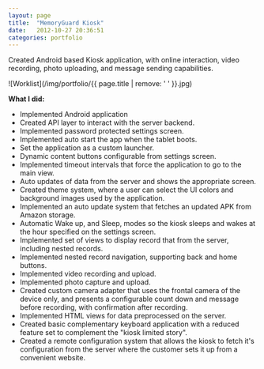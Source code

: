 ```yaml
---
layout: page
title:  "MemoryGuard Kiosk"
date:   2012-10-27 20:36:51
categories: portfolio
---
```


Created Android based Kiosk application, with online interaction, video
recording, photo uploading, and message sending capabilities.

![Worklist](/img/portfolio/{{ page.title | remove: ' ' }}.jpg)
  
**What I did:** 

- Implemented Android application
- Created API layer to interact with the server backend.
- Implemented password protected settings screen.
- Implemented auto start the app when the tablet boots.
- Set the application as a custom launcher.
- Dynamic content buttons configurable from settings screen.
- Implemented timeout intervals that force the application to go to the main
  view.
- Auto updates of data from the server and shows the appropriate screen.
- Created theme system, where a user can select the UI colors and background
  images used by the application.
- Implemented an auto update system that fetches an updated APK from Amazon
  storage.
- Automatic Wake up, and Sleep, modes so the kiosk sleeps and wakes at the hour
  specified on the settings screen.
- Implemented set of views to display record that from the server, including
  nested records.
- Implemented nested record navigation, supporting back and home buttons.
- Implemented video recording and upload.
- Implemented photo capture and upload.
- Created custom camera adapter that uses the frontal camera of the device only,
  and presents a configurable count down and message before recording, with
  confirmation after recording.
- Implemented HTML views for data preprocessed on the server.
- Created basic complementary keyboard application with a reduced feature set to
  complement the "kiosk limited story".
- Created a remote configuration system that allows the kiosk to fetch it's
  configuration from the server where the customer sets it up from a convenient
  website.
